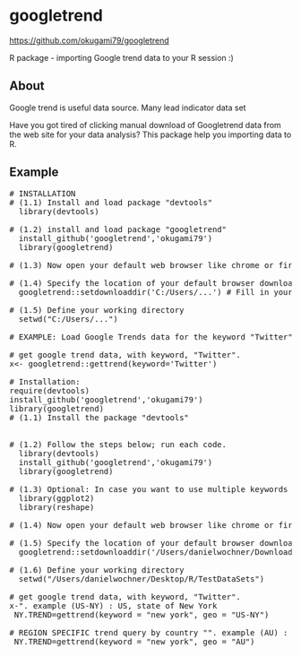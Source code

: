 googletrend
===========
https://github.com/okugami79/googletrend
 

R package - importing Google trend data to your R session :)   

About
----
Google trend is useful data source. Many 
lead indicator data set 

Have you got tired of clicking manual download of Googletrend data from the web site for your data analysis? This package help you importing data to R. 
  
Example 
----

<pre>
# INSTALLATION
# (1.1) Install and load package "devtools"
  library(devtools)

# (1.2) install and load package "googletrend"
  install_github('googletrend','okugami79')
  library(googletrend)

# (1.3) Now open your default web browser like chrome or firefox and sign into your gmail account at http://google.com/trends on your browser.

# (1.4) Specify the location of your default browser download directory path (replace '...' with your own path. The path refers to the place where the default broswer downloads files.):
  googletrend::setdownloaddir('C:/Users/...') # Fill in your own download directory 

# (1.5) Define your working directory
  setwd("C:/Users/...")

# EXAMPLE: Load Google Trends data for the keyword "Twitter" (for the location "New York"):

# get google trend data, with keyword, "Twitter". 
x<- googletrend::gettrend(keyword='Twitter') 

# Installation: 
require(devtools) 
install_github('googletrend','okugami79')
library(googletrend)
# (1.1) Install the package "devtools"

  
# (1.2) Follow the steps below; run each code. 
  library(devtools)
  install_github('googletrend','okugami79')
  library(googletrend)

# (1.3) Optional: In case you want to use multiple keywords
  library(ggplot2)
  library(reshape)

# (1.4) Now open your default web browser like chrome or firefox and sign into your gmail account at http://google.com/trends on your browser.

# (1.5) Specify the location of your default browser download directory path (replace '...' with your own path. The path refers to the place where the default broswer downloads files.):
  googletrend::setdownloaddir('/Users/danielwochner/Downloads') 

# (1.6) Define your working directory
  setwd("/Users/danielwochner/Desktop/R/TestDataSets")

# get google trend data, with keyword, "Twitter". 
x-". example (US-NY) : US, state of New York
 NY.TREND=gettrend(keyword = "new york", geo = "US-NY")

# REGION SPECIFIC trend query by country "". example (AU) : First 2 characters 
 NY.TREND=gettrend(keyword = "new york", geo = "AU")

</pre>
